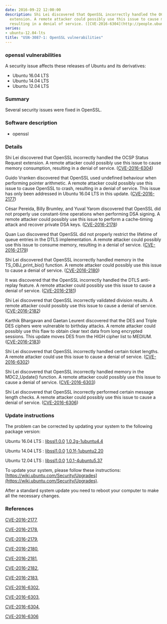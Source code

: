 ```yaml
---
date: 2016-09-22 12:00:00
description: Shi Lei discovered that OpenSSL incorrectly handled the OCSP Status Request
  extension. A remote attacker could possibly use this issue to cause memory consumption,
  resulting in a denial of service. ([CVE-2016-6304](http://people.ubuntu.com/~ubuntu-security/cve/CVE-2016-6304))
series:
- ubuntu-12.04-lts
title: "USN-3087-1: OpenSSL vulnerabilities"
---
```



### openssl vulnerabilities

A security issue affects these releases of Ubuntu and its derivatives:

* Ubuntu 16.04 LTS
* Ubuntu 14.04 LTS
* Ubuntu 12.04 LTS

### Summary

Several security issues were fixed in OpenSSL. 

### Software description

* openssl 

### Details

Shi Lei discovered that OpenSSL incorrectly handled the OCSP Status Request extension. A remote attacker could possibly use this issue to cause memory consumption, resulting in a denial of service. ([CVE-2016-6304](http://people.ubuntu.com/~ubuntu-security/cve/CVE-2016-6304))

Guido Vranken discovered that OpenSSL used undefined behaviour when performing pointer arithmetic. A remote attacker could possibly use this issue to cause OpenSSL to crash, resulting in a denial of service. This issue has only been addressed in Ubuntu 16.04 LTS in this update. ([CVE-2016-2177](http://people.ubuntu.com/~ubuntu-security/cve/CVE-2016-2177))

César Pereida, Billy Brumley, and Yuval Yarom discovered that OpenSSL did not properly use constant-time operations when performing DSA signing. A remote attacker could possibly use this issue to perform a cache-timing attack and recover private DSA keys. ([CVE-2016-2178](http://people.ubuntu.com/~ubuntu-security/cve/CVE-2016-2178))

Quan Luo discovered that OpenSSL did not properly restrict the lifetime of queue entries in the DTLS implementation. A remote attacker could possibly use this issue to consume memory, resulting in a denial of service. ([CVE-2016-2179](http://people.ubuntu.com/~ubuntu-security/cve/CVE-2016-2179))

Shi Lei discovered that OpenSSL incorrectly handled memory in the TS_OBJ_print_bio() function. A remote attacker could possibly use this issue to cause a denial of service. ([CVE-2016-2180](http://people.ubuntu.com/~ubuntu-security/cve/CVE-2016-2180))

It was discovered that the OpenSSL incorrectly handled the DTLS anti-replay feature. A remote attacker could possibly use this issue to cause a denial of service. ([CVE-2016-2181](http://people.ubuntu.com/~ubuntu-security/cve/CVE-2016-2181))

Shi Lei discovered that OpenSSL incorrectly validated division results. A remote attacker could possibly use this issue to cause a denial of service. ([CVE-2016-2182](http://people.ubuntu.com/~ubuntu-security/cve/CVE-2016-2182))

Karthik Bhargavan and Gaetan Leurent discovered that the DES and Triple DES ciphers were vulnerable to birthday attacks. A remote attacker could possibly use this flaw to obtain clear text data from long encrypted sessions. This update moves DES from the HIGH cipher list to MEDIUM. ([CVE-2016-2183](http://people.ubuntu.com/~ubuntu-security/cve/CVE-2016-2183))

Shi Lei discovered that OpenSSL incorrectly handled certain ticket lengths. A remote attacker could use this issue to cause a denial of service. ([CVE-2016-6302](http://people.ubuntu.com/~ubuntu-security/cve/CVE-2016-6302))

Shi Lei discovered that OpenSSL incorrectly handled memory in the MDC2_Update() function. A remote attacker could possibly use this issue to cause a denial of service. ([CVE-2016-6303](http://people.ubuntu.com/~ubuntu-security/cve/CVE-2016-6303))

Shi Lei discovered that OpenSSL incorrectly performed certain message length checks. A remote attacker could possibly use this issue to cause a denial of service. ([CVE-2016-6306](http://people.ubuntu.com/~ubuntu-security/cve/CVE-2016-6306)) 

### Update instructions

The problem can be corrected by updating your system to the following package version:

Ubuntu 16.04 LTS
 : [libssl1.0.0](https://launchpad.net/ubuntu/+source/openssl) <span> [1.0.2g-1ubuntu4.4](https://launchpad.net/ubuntu/+source/openssl/1.0.2g-1ubuntu4.4) </span> 

Ubuntu 14.04 LTS
 : [libssl1.0.0](https://launchpad.net/ubuntu/+source/openssl) <span> [1.0.1f-1ubuntu2.20](https://launchpad.net/ubuntu/+source/openssl/1.0.1f-1ubuntu2.20) </span> 

Ubuntu 12.04 LTS
 : [libssl1.0.0](https://launchpad.net/ubuntu/+source/openssl) <span> [1.0.1-4ubuntu5.37](https://launchpad.net/ubuntu/+source/openssl/1.0.1-4ubuntu5.37) </span> 

To update your system, please follow these instructions: [https://wiki.ubuntu.com/Security/Upgrades](https://wiki.ubuntu.com/Security/Upgrades).

After a standard system update you need to reboot your computer to make all the necessary changes. 

### References

 
 [CVE-2016-2177](http://people.ubuntu.com/~ubuntu-security/cve/CVE-2016-2177), 

 [CVE-2016-2178](http://people.ubuntu.com/~ubuntu-security/cve/CVE-2016-2178), 

 [CVE-2016-2179](http://people.ubuntu.com/~ubuntu-security/cve/CVE-2016-2179), 

 [CVE-2016-2180](http://people.ubuntu.com/~ubuntu-security/cve/CVE-2016-2180), 

 [CVE-2016-2181](http://people.ubuntu.com/~ubuntu-security/cve/CVE-2016-2181), 

 [CVE-2016-2182](http://people.ubuntu.com/~ubuntu-security/cve/CVE-2016-2182), 

 [CVE-2016-2183](http://people.ubuntu.com/~ubuntu-security/cve/CVE-2016-2183), 

 [CVE-2016-6302](http://people.ubuntu.com/~ubuntu-security/cve/CVE-2016-6302), 

 [CVE-2016-6303](http://people.ubuntu.com/~ubuntu-security/cve/CVE-2016-6303), 

 [CVE-2016-6304](http://people.ubuntu.com/~ubuntu-security/cve/CVE-2016-6304), 

 [CVE-2016-6306](http://people.ubuntu.com/~ubuntu-security/cve/CVE-2016-6306)